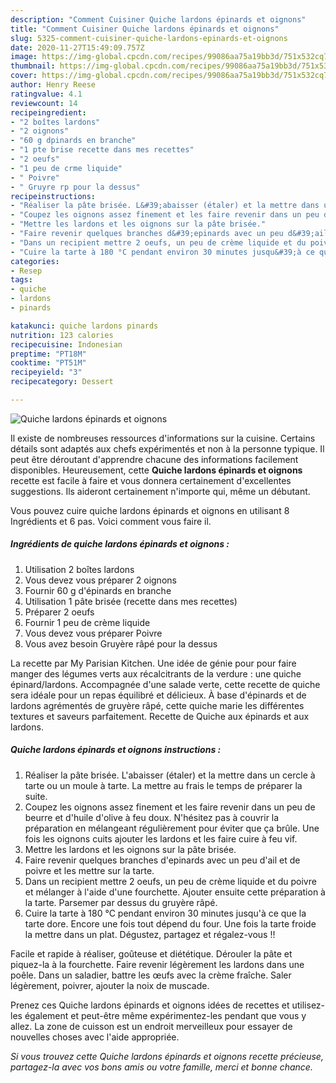 ```yaml
---
description: "Comment Cuisiner Quiche lardons épinards et oignons"
title: "Comment Cuisiner Quiche lardons épinards et oignons"
slug: 5325-comment-cuisiner-quiche-lardons-epinards-et-oignons
date: 2020-11-27T15:49:09.757Z
image: https://img-global.cpcdn.com/recipes/99086aa75a19bb3d/751x532cq70/quiche-lardons-epinards-et-oignons-photo-principale-de-la-recette.jpg
thumbnail: https://img-global.cpcdn.com/recipes/99086aa75a19bb3d/751x532cq70/quiche-lardons-epinards-et-oignons-photo-principale-de-la-recette.jpg
cover: https://img-global.cpcdn.com/recipes/99086aa75a19bb3d/751x532cq70/quiche-lardons-epinards-et-oignons-photo-principale-de-la-recette.jpg
author: Henry Reese
ratingvalue: 4.1
reviewcount: 14
recipeingredient:
- "2 boîtes lardons"
- "2 oignons"
- "60 g dpinards en branche"
- "1 pte brise recette dans mes recettes"
- "2 oeufs"
- "1 peu de crme liquide"
- " Poivre"
- " Gruyre rp pour la dessus"
recipeinstructions:
- "Réaliser la pâte brisée. L&#39;abaisser (étaler) et la mettre dans un cercle à tarte ou un moule à tarte. La mettre au frais le temps de préparer la suite."
- "Coupez les oignons assez finement et les faire revenir dans un peu de beurre et d&#39;huile d&#39;olive à feu doux. N&#39;hésitez pas à couvrir la préparation en mélangeant régulièrement pour éviter que ça brûle. Une fois les oignons cuits ajouter les lardons et les faire cuire à feu vif."
- "Mettre les lardons et les oignons sur la pâte brisée."
- "Faire revenir quelques branches d&#39;epinards avec un peu d&#39;ail et de poivre et les mettre sur la tarte."
- "Dans un recipient mettre 2 oeufs, un peu de crème liquide et du poivre et mélanger à l&#39;aide d&#39;une fourchette. Ajouter ensuite cette préparation à la tarte. Parsemer par dessus du gruyère râpé."
- "Cuire la tarte à 180 °C pendant environ 30 minutes jusqu&#39;à ce que la tarte dore. Encore une fois tout dépend du four. Une fois la tarte froide la mettre dans un plat. Dégustez, partagez et régalez-vous !!"
categories:
- Resep
tags:
- quiche
- lardons
- pinards

katakunci: quiche lardons pinards 
nutrition: 123 calories
recipecuisine: Indonesian
preptime: "PT18M"
cooktime: "PT51M"
recipeyield: "3"
recipecategory: Dessert

---
```



![Quiche lardons épinards et oignons](https://img-global.cpcdn.com/recipes/99086aa75a19bb3d/751x532cq70/quiche-lardons-epinards-et-oignons-photo-principale-de-la-recette.jpg)

Il existe de nombreuses ressources d'informations sur la cuisine. Certains détails sont adaptés aux chefs expérimentés et non à la personne typique. Il peut être déroutant d'apprendre chacune des informations facilement disponibles. Heureusement, cette <strong> Quiche lardons épinards et oignons </strong> recette est facile à faire et vous donnera certainement d'excellentes suggestions. Ils aideront certainement n'importe qui, même un débutant.

<!--inarticleads1-->

Vous pouvez cuire quiche lardons épinards et oignons en utilisant 8 Ingrédients et 6 pas. Voici comment vous faire il.

##### Ingrédients de quiche lardons épinards et oignons :

1. Utilisation 2 boîtes lardons
1. Vous devez vous préparer 2 oignons
1. Fournir 60 g d&#39;épinards en branche
1. Utilisation 1 pâte brisée (recette dans mes recettes)
1. Préparer 2 oeufs
1. Fournir 1 peu de crème liquide
1. Vous devez vous préparer  Poivre
1. Vous avez besoin  Gruyère râpé pour la dessus


La recette par My Parisian Kitchen. Une idée de génie pour pour faire manger des légumes verts aux récalcitrants de la verdure : une quiche épinard/lardons. Accompagnée d&#39;une salade verte, cette recette de quiche sera idéale pour un repas équilibré et délicieux. À base d&#39;épinards et de lardons agrémentés de gruyère râpé, cette quiche marie les différentes textures et saveurs parfaitement. Recette de Quiche aux épinards et aux lardons. 

<!--inarticleads2-->

##### Quiche lardons épinards et oignons instructions :

1. Réaliser la pâte brisée. L&#39;abaisser (étaler) et la mettre dans un cercle à tarte ou un moule à tarte. La mettre au frais le temps de préparer la suite.
1. Coupez les oignons assez finement et les faire revenir dans un peu de beurre et d&#39;huile d&#39;olive à feu doux. N&#39;hésitez pas à couvrir la préparation en mélangeant régulièrement pour éviter que ça brûle. Une fois les oignons cuits ajouter les lardons et les faire cuire à feu vif.
1. Mettre les lardons et les oignons sur la pâte brisée.
1. Faire revenir quelques branches d&#39;epinards avec un peu d&#39;ail et de poivre et les mettre sur la tarte.
1. Dans un recipient mettre 2 oeufs, un peu de crème liquide et du poivre et mélanger à l&#39;aide d&#39;une fourchette. Ajouter ensuite cette préparation à la tarte. Parsemer par dessus du gruyère râpé.
1. Cuire la tarte à 180 °C pendant environ 30 minutes jusqu&#39;à ce que la tarte dore. Encore une fois tout dépend du four. Une fois la tarte froide la mettre dans un plat. Dégustez, partagez et régalez-vous !!


Facile et rapide à réaliser, goûteuse et diététique. Dérouler la pâte et piquez-la à la fourchette. Faire revenir légèrement les lardons dans une poêle. Dans un saladier, battre les œufs avec la crème fraîche. Saler légèrement, poivrer, ajouter la noix de muscade. 

<!--inarticleads1-->

<p>
Prenez ces Quiche lardons épinards et oignons idées de recettes et utilisez-les également et peut-être même expérimentez-les pendant que vous y allez. La zone de cuisson est un endroit merveilleux pour essayer de nouvelles choses avec l'aide appropriée.
</p>

<p>
<i>Si vous trouvez cette Quiche lardons épinards et oignons recette précieuse, partagez-la avec vos bons amis ou votre famille, merci et bonne chance.</i>
</p>
